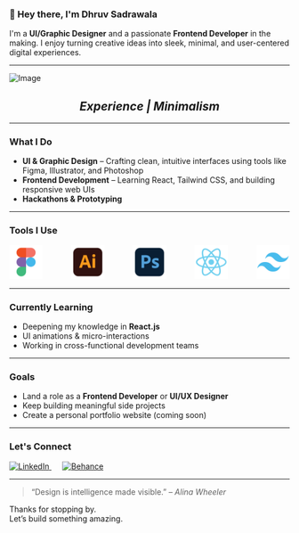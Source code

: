### 👋 Hey there, I'm Dhruv Sadrawala

I'm a **UI/Graphic Designer** and a passionate **Frontend Developer** in the making. I enjoy turning creative ideas into sleek, minimal, and user-centered digital experiences.

---

![Image](https://raw.githubusercontent.com/Dhruv-Sadrawala/Dhruv-Sadrawala/main/Animation.gif)  
<h2 align="center"><i>Experience | Minimalism</i></h2>

---

### What I Do

- **UI & Graphic Design** – Crafting clean, intuitive interfaces using tools like Figma, Illustrator, and Photoshop  
- **Frontend Development** – Learning React, Tailwind CSS, and building responsive web UIs  
- **Hackathons & Prototyping**

---

### Tools I Use

<div align="left" style="display: flex; justify-content: space-between; gap: 50px;">
  <a href="https://figma.com">
    <img src="https://raw.githubusercontent.com/Dhruv-Sadrawala/Dhruv-Sadrawala/main/ICO-01.jpg" width="60" height="60" alt="Figma" />
  </a>
  <a href="https://www.adobe.com/in/products/illustrator/campaign/pricing.html">
    <img src="https://raw.githubusercontent.com/Dhruv-Sadrawala/Dhruv-Sadrawala/main/ICO-02.jpg" width="60" height="60" alt="Adobe Illustrator" />
  </a>
  <a href="https://www.adobe.com/in/products/photoshop/landpa.html">
    <img src="https://raw.githubusercontent.com/Dhruv-Sadrawala/Dhruv-Sadrawala/main/ICO-03.jpg" width="60" height="60" alt="Adobe Photoshop" />
  </a>
  <a href="https://react.dev/">
    <img src="https://raw.githubusercontent.com/Dhruv-Sadrawala/Dhruv-Sadrawala/main/ICO-04.jpg" width="60" height="60" alt="React.js" />
  </a>
  <a href="https://tailwindcss.com/">
    <img src="https://raw.githubusercontent.com/Dhruv-Sadrawala/Dhruv-Sadrawala/main/ICO-05.jpg" width="60" height="60" alt="Tailwind CSS" />
  </a>
</div>

---

### Currently Learning

- Deepening my knowledge in **React.js**
- UI animations & micro-interactions
- Working in cross-functional development teams

---

### Goals

- Land a role as a **Frontend Developer** or **UI/UX Designer**
- Keep building meaningful side projects
- Create a personal portfolio website (coming soon)

---

### Let's Connect
<p align="left">
  <a href="https://www.linkedin.com/in/dhruv-sadrawala22" target="_blank">
    <img width="60" height="60" alt="LinkedIn" src="https://github.com/user-attachments/assets/4669c901-def0-4a85-bf76-e5a78e98c911" />
  </a>
  &nbsp;&nbsp;&nbsp;&nbsp;
  <a href="https://www.behance.net/dstudiosgraphics22" target="_blank">
    <img width="60" height="60" alt="Behance" src="https://github.com/user-attachments/assets/7efcbc6c-99c6-408e-9bef-7294bd8bae4b" />
  </a>
</p>

---

> “Design is intelligence made visible.” – *Alina Wheeler*

Thanks for stopping by.  
Let’s build something amazing.
